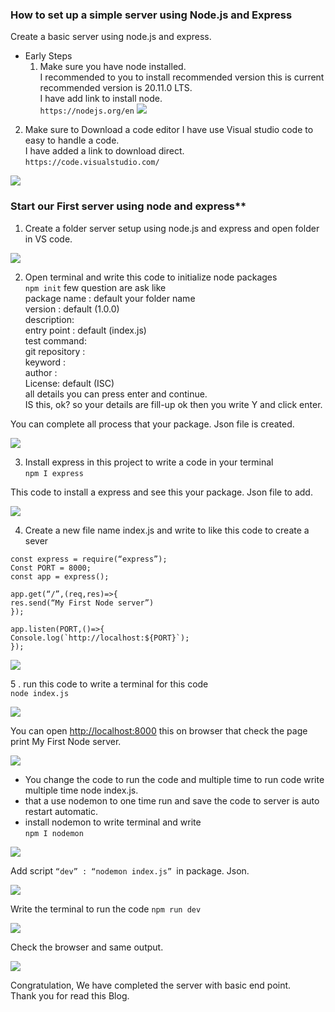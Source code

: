 ### How to set up a simple server using Node.js and Express

Create a basic server using node.js and express.

-   Early Steps  
    1. Make sure you have node installed.  
    I recommended to you to install recommended version this is current recommended version is 20.11.0 LTS.  
    I have add link to install node.  
    ``https://nodejs.org/en``
![](https://res.cloudinary.com/dhntmsget/image/upload/v1706792340/Blog/HowToCreateServerUsingNodeAndExpress/ScreenShort/Node.png)
2. Make sure to Download a code editor I have use Visual studio code to easy to handle a code.  
I have added a link to download direct.  
``https://code.visualstudio.com/``

![](https://res.cloudinary.com/dhntmsget/image/upload/v1706792341/Blog/HowToCreateServerUsingNodeAndExpress/ScreenShort/VS%20Code.png)
###  Start our First server using node and express**

1.  Create a folder server setup using node.js and express and open folder in VS code.

![](https://res.cloudinary.com/dhntmsget/image/upload/v1706792497/Blog/HowToCreateServerUsingNodeAndExpress/ScreenShort/Projectfolder.png)

2. Open terminal and write this code to initialize node packages  
```npm init```
few question are ask like  
package name : default your folder name  
version : default (1.0.0)  
description:  
entry point : default (index.js)  
test command:  
git repository :  
keyword :  
author :  
License: default (ISC)  
all details you can press enter and continue.  
IS this, ok? so your details are fill-up ok then you write Y and click enter.

You can complete all process that your package. Json file is created.

![](https://res.cloudinary.com/dhntmsget/image/upload/v1706792561/Blog/HowToCreateServerUsingNodeAndExpress/ScreenShort/npminit.png)

3. Install express in this project to write a code in your terminal  
``npm I express``

This code to install a express and see this your package. Json file to add.

![](https://res.cloudinary.com/dhntmsget/image/upload/v1706792617/Blog/HowToCreateServerUsingNodeAndExpress/ScreenShort/PackageJSOn.png)

4. Create a new file name index.js and write to like this code to create a sever  
``` 
const express = require(“express”);
Const PORT = 8000;  
const app = express();

app.get(“/”,(req,res)=>{  
res.send(“My First Node server”)  
});  

app.listen(PORT,()=>{
Console.log(`http://localhost:${PORT}`);
});
```

![](https://res.cloudinary.com/dhntmsget/image/upload/v1706792807/Blog/HowToCreateServerUsingNodeAndExpress/ScreenShort/Code.png)

5 . run this code to write a terminal for this code  
``node index.js``

![](https://res.cloudinary.com/dhntmsget/image/upload/v1706792874/Blog/HowToCreateServerUsingNodeAndExpress/ScreenShort/runnode.png)

You can open [http://localhost:8000](http://localhost:8000) this on browser that check the page print My First Node server.

![](https://res.cloudinary.com/dhntmsget/image/upload/v1706792933/Blog/HowToCreateServerUsingNodeAndExpress/ScreenShort/Browser.png)

-   You change the code to run the code and multiple time to run code write multiple time node index.js.
-   that a use nodemon to one time run and save the code to server is auto restart automatic.
-   install nodemon to write terminal and write  
 ``npm I nodemon ``

![](https://res.cloudinary.com/dhntmsget/image/upload/v1706792997/Blog/HowToCreateServerUsingNodeAndExpress/ScreenShort/npmnodemon.png)

Add script ``“dev” : “nodemon index.js” ``in package. Json.

![](https://res.cloudinary.com/dhntmsget/image/upload/v1706793058/Blog/HowToCreateServerUsingNodeAndExpress/ScreenShort/packagetonodemon.png)

Write the terminal to run the code ``npm run dev ``

![](https://res.cloudinary.com/dhntmsget/image/upload/v1706793107/Blog/HowToCreateServerUsingNodeAndExpress/ScreenShort/runtonodemon.png)

Check the browser and same output.

![](https://res.cloudinary.com/dhntmsget/image/upload/v1706792933/Blog/HowToCreateServerUsingNodeAndExpress/ScreenShort/Browser.png)

Congratulation, We have completed the server with basic end point.  
Thank you for read this Blog.